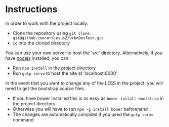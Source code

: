 # Instructions

In order to work with the project locally:

- Clone the repository using `git clone git@github.com:mrkjesus2/UrbnDevTest.git`
- `cd` into the cloned directory

You can use your own server to host the 'src' directory. Alternatively, if you have [nodejs](https://nodejs.org/) installed, you can:

- Run `npm install` in the project directory
- Run `gulp serve` to host the site at 'localhost:8000'

In the event that you want to change any of the LESS in the project, you will need
to get the bootstrap source files.

- If you have bower installed this is as easy as `bower install bootstrap` in the project directory
- Otherwise you will have to run `npm -g install bower` beforehand
- The changes are automatically compiled if you used the `gulp serve` command
